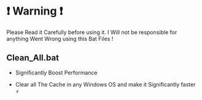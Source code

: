 
# :exclamation: Warning :exclamation:

Please Read it Carefully before using it. I Will not be responsible for anything Went Wrong using this Bat Files !

## Clean_All.bat

- Significantly Boost Performance

- Clear all The Cache in any Windows OS and make it Significantly faster :zap:

